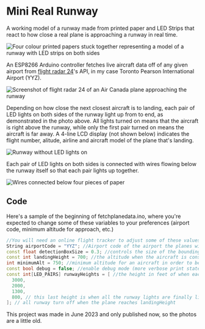 # Mini Real Runway
A working model of a runway made from printed paper and LED Strips that react to how close a real plane is approaching a runway in real time.

![Four colour printed papers stuck together representing a model of a runway with LED strips on both sides](https://github.com/user-attachments/assets/af18b858-2311-43b1-999f-3e4f68448d66)

An ESP8266 Arduino controller fetches live aircraft data off of any given airport from [flight radar 24](https://www.flightradar24.com)'s API, in my case Toronto Pearson International Airport (YYZ).

![Screenshot of flight radar 24 of an Air Canada plane approaching the runway](https://github.com/user-attachments/assets/5dcc5705-163d-491b-bce6-64f8eb750913)

Depending on how close the next closest aircraft is to landing, each pair of LED lights on both sides of the runway light up from to end, as demonstrated in the photo above. All lights turned on means that the aircraft is right above the runway, while only the first pair turned on means the aircraft is far away. A 4-line LCD display (not shown below) indicates the flight number, alitude, airline and aircraft model of the plane that's landing.

![Runway without LED lights on](https://github.com/user-attachments/assets/9aa8fe4d-e65f-471c-bdcc-72806cac7e97)

Each pair of LED lights on both sides is connected with wires flowing below the runway itself so that each pair lights up together.

![Wires connected below four pieces of paper](https://github.com/user-attachments/assets/99818a45-f750-412b-b9f1-e5a549ff7251)


## Code
Here's a sample of the beginning of fetchplanedata.ino, where you're expected to change some of these variables to your preferences (airport code, minimum altitude for approach, etc.)
```cpp
//You will need an online flight tracker to adjust some of these values. track a real plane approaching the runway or use a map to see where it has what values (position, altitude)
String airportCode = "YYZ"; //Airport code of the airport the planes will be arriving at
const float detectionBoxSize = 0.3; //controls the size of the bounding box around the airport that will pick up incoming aircraft (longitude/latitude units); use google maps and right click where you want to see longitude and latitude of that point on the map
const int landingHeight = 700; //the altitude when the aircraft is considered "landed" or over the runway; the LED runway lights will all turn off when the plane is focus reaches this height or lower, so make this a little smaller (~100 less) if you want the last lights to stay on for a few more seconds after the plane has landed; or just increase the last altitude in runwayHeights by that same amount
int minimumAlt = 750; //minimum altitude for an aircraft in order to be considered for arrival
const bool debug = false; //enable debug mode (more verbose print statements)
const int[LED_PAIRS] runwayHeights = [ //the height in feet of when each LED pair should start to light up when the approaching aircraft reaches that height, from farthest to closest. make sure you have just as many values as you have in LED_PAIRS; this might be obvious but don't but 10 different heights if you only have three pairs of LED lights. It has to be the same number of LED lights that you have set up. ADD A COMMA AFTER EACH NUMBER 
  3000,
  2000,
  1300,
  800, // this last height is when all the runway lights are finally lit; it will stay on until the plane reaches the landingHeight altitude, so change this depending on how long you want to keep the runway lights on after landing
]; // all runway turn off when the plane reaches landingHeight
```

This project was made in June 2023 and only published now, so the photos are a little old.
